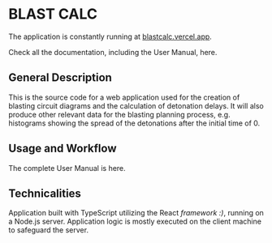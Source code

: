# BLAST CALC

The application is constantly running at [blastcalc.vercel.app](https://blastcalc.vercel.app/).

Check all the documentation, including the User Manual, here.

## General Description

This is the source code for a web application used for the creation of blasting circuit diagrams and the calculation of detonation delays. It will also produce other relevant data for the blasting planning process, e.g. histograms showing the spread of 
the detonations after the initial time of 0.

## Usage and Workflow

The complete User Manual is here.

## Technicalities

Application built with TypeScript utilizing the React *framework :)*, running on a Node.js server. Application logic is mostly executed on the client machine to safeguard the server.
